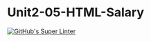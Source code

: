 # Unit2-05-HTML-Salary
[![GitHub's Super Linter](https://github.com/ICS20-Programming-Anita-K/Unit2-05-HTML-Salary/workflows/GitHub's%20Super%20Linter/badge.svg)](https://github.com/ICS20-Programming-Anita-K/Unit2-05-HTML-Salary/actions)